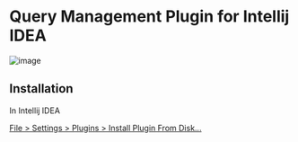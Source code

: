 # Query Management Plugin for Intellij IDEA

![image](https://github.com/tcpip147/querybook/assets/47373333/8cf12050-000c-4df8-ad6f-c62a48b8fa32)

## Installation

In Intellij IDEA

[File > Settings > Plugins > Install Plugin From Disk...](https://www.jetbrains.com/help/idea/managing-plugins.html#install_plugin_from_disk)
